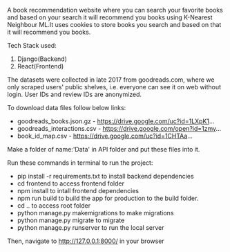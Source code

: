 A book recommendation website where you can search your favorite books and based on your search it will recommend you books using K-Nearest Neighbour ML.It uses cookies to store books you search and based on that it will recommend you books.

Tech Stack used: 
1. Django(Backend)
2. React(Frontend)

The datasets were collected in late 2017 from goodreads.com, where we only scraped users' public shelves, i.e. everyone can see it on web without login. User IDs and review IDs are anonymized. 

To download data files follow below links:
- goodreads_books.json.gz - https://drive.google.com/uc?id=1LXpK1... 
- goodreads_interactions.csv - https://drive.google.com/open?id=1zmy...
- book_id_map.csv - https://drive.google.com/uc?id=1CHTAa...

Make a folder of name:'Data' in API folder and put these files into it.

Run these commands in terminal to run the project:
- pip install -r requirements.txt to install backend dependencies
- cd frontend to access frontend folder
- npm install to intall frontend dependencies
- npm run build to build the app for production to the build folder.
- cd .. to access root folder
- python manage.py makemigrations to make migrations
- python manage.py migrate to migrate
- python manage.py runserver to run the local server

Then, navigate to http://127.0.0.1:8000/ in your browser





